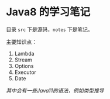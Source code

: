 # Java8 的学习笔记 

目录 `src` 下是源码，`notes` 下是笔记。

主要知识点：

1. Lambda
2. Stream
3. Options
4. Executor
5. Date

_其中会有一些Java11的语法，例如类型推导_